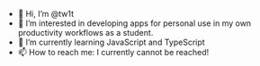 - 👋 Hi, I’m @tw1t
- 👀 I’m interested in developing apps for personal use in my own productivity workflows as a student.
- 🌱 I’m currently learning JavaScript and TypeScript
- 📫 How to reach me: I currently cannot be reached!
